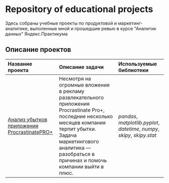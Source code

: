 # Repository of educational projects

Здесь собраны учебные проекты по продуктовой и маркетинг-аналитике, выполенные мной и прошедшие ревью в курсе "Аналитик данных" Яндекс.Практикума

## Описание проектов

| Название проекта | Описание задачи | Используемые библиотеки | 
| :---------------------- | :---------------------- | :---------------------- |
| [Анализ убытков приложения ProcrastinatePRO+]([ab_test.ipynb](https://github.com/altovivan/Analytics_project/blob/master/yandex_praktikum_projects/AB_test/ab_test.ipynb)) |Несмотря на огромные вложения в рекламу развлекательного приложения Procrastinate Pro+, последние несколько месяцев компания терпит убытки. Задача маркетингового аналитика — разобраться в причинах и помочь компании выйти в плюс. | *pandas*, *matplotlib.pyplot*, *datetime*, *numpy*, *skipy*, *skipy.stat*
